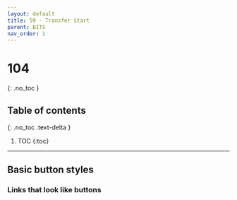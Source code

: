```yaml
---
layout: default
title: 59 - Transfer Start
parent: BITS
nav_order: 1
---
```

# 104
{: .no_toc }

## Table of contents
{: .no_toc .text-delta }

1. TOC
{:toc}

---
## Basic button styles

### Links that look like buttons